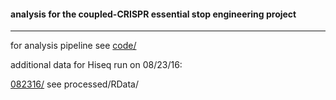 #### analysis for the coupled-CRISPR essential stop engineering project
---
for analysis pipeline see [code/](code/)

additional data for Hiseq run on 08/23/16:

[082316/](https://drive.google.com/open?id=0ByJ-NQ1MGtWIMXNacU55dGVXWUk)
see processed/RData/
